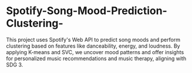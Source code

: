 # Spotify-Song-Mood-Prediction-Clustering-
This project uses Spotify's Web API to predict song moods and perform clustering based on features like danceability, energy, and loudness. By applying K-means and SVC, we uncover mood patterns and offer insights for personalized music recommendations and music therapy, aligning with SDG 3.
